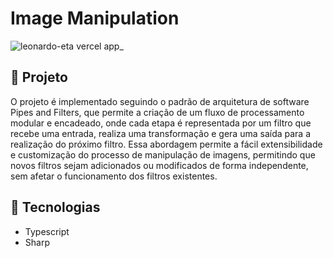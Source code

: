 # Image Manipulation

![leonardo-eta vercel app_](https://i.imgur.com/Q0RqWuO.png)

## 🚀 Projeto

O projeto é implementado seguindo o padrão de arquitetura de software Pipes and Filters, que permite a criação de um fluxo de processamento modular e encadeado, onde cada etapa é representada por um filtro que recebe uma entrada, realiza uma transformação e gera uma saída para a realização do próximo filtro. Essa abordagem permite a fácil extensibilidade e customização do processo de manipulação de imagens, permitindo que novos filtros sejam adicionados ou modificados de forma independente, sem afetar o funcionamento dos filtros existentes.

## 🔧 Tecnologias

- Typescript
- Sharp
